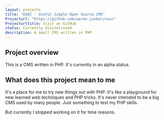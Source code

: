 ```yaml
---
layout: projects
title: "USOC - Useful Simple Open Source CMS"
Projecturl: "https://github.com/aaron-junker/usoc"
Projecturltitle: Visit on GitHub
status: Currently discontinued
description: A small CMS written in PHP
---
```


## Project overview

This is a CMS written in PHP. It's currently in an alpha status.

## What does this project mean to me

It's a place for me to try new things out with PHP. It's like a playground for new learned web techniques and PHP tricks. It's never intended to be a big CMS used by many people. Just something to test my PHP skills.

But currently I stopped working on it for time reasons.
